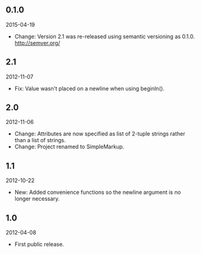 ## 0.1.0
2015-04-19

- Change: Version 2.1 was re-released using semantic versioning as 0.1.0.  http://semver.org/


## 2.1
2012-11-07

- Fix: Value wasn't placed on a newline when using beginln().


## 2.0
2012-11-06

- Change: Attributes are now specified as list of 2-tuple strings rather than a list of strings.
- Change: Project renamed to SimpleMarkup.


## 1.1
2012-10-22

- New: Added convenience functions so the newline argument is no longer necessary.


## 1.0
2012-04-08

- First public release.
